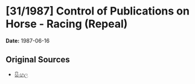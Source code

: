 # [31/1987] Control of Publications on Horse - Racing (Repeal)

**Date:** 1987-06-16

## Original Sources

- [සිංහල](https://documents.gov.lk/view/acts/1987/6/31-1987_S.pdf)
